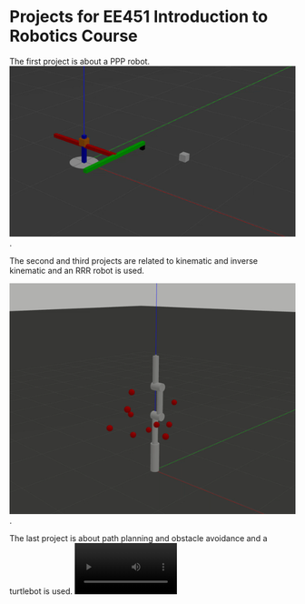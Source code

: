 # Projects for EE451 Introduction to Robotics Course

The first project is about a PPP robot.
![](https://github.com/musalmaz/EE451_IntroductiontoRobotics/blob/main/vids/ppprobot.gif).

The second and third projects are related to kinematic and inverse kinematic and an RRR robot is used.

![](https://github.com/musalmaz/EE451_IntroductiontoRobotics/blob/main/vids/touch.gif).

The last project is about path planning and obstacle avoidance and a turtlebot is used.
<video src='https://github.com/musalmaz/EE451_IntroductiontoRobotics/blob/main/vids/turtlebot.mp4' width=180/>
